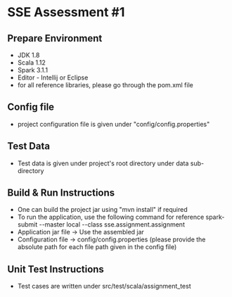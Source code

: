 # SSE Assessment #1

## Prepare Environment
- JDK 1.8
- Scala 1.12
- Spark 3.1.1
- Editor - Intellij or Eclipse
- for all reference libraries, please go through the pom.xml file

## Config file
- project configuration file is given under "config/config.properties"

## Test Data
- Test data is given under project's root directory under data sub-directory



## Build & Run Instructions
- One can build the project jar using "mvn install" if required
- To run the application, use the following command for reference
spark-submit --master local --class sse.assignment.assignment <application jar path> <configuration file>
- Application jar file -> Use the assembled jar
- Configuration file -> config/config.properties (please provide the absolute path for each file path given in the config file)

## Unit Test Instructions
- Test cases are written under src/test/scala/assignment_test
